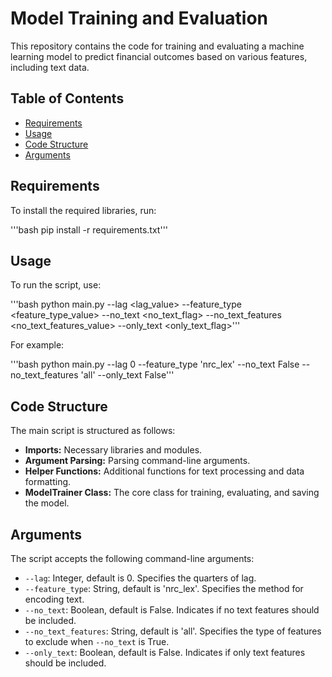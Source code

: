 # Model Training and Evaluation

This repository contains the code for training and evaluating a machine learning model to predict financial outcomes based on various features, including text data.

## Table of Contents
- [Requirements](#requirements)
- [Usage](#usage)
- [Code Structure](#code-structure)
- [Arguments](#arguments)

## Requirements

To install the required libraries, run:

'''bash
pip install -r requirements.txt'''

## Usage

To run the script, use:

'''bash
python main.py --lag <lag_value> --feature_type <feature_type_value> --no_text <no_text_flag> --no_text_features <no_text_features_value> --only_text <only_text_flag>'''

For example:

'''bash
python main.py --lag 0 --feature_type 'nrc_lex' --no_text False --no_text_features 'all' --only_text False'''

## Code Structure

The main script is structured as follows:

- **Imports:** Necessary libraries and modules.
- **Argument Parsing:** Parsing command-line arguments.
- **Helper Functions:** Additional functions for text processing and data formatting.
- **ModelTrainer Class:** The core class for training, evaluating, and saving the model.

## Arguments

The script accepts the following command-line arguments:

- `--lag`: Integer, default is 0. Specifies the quarters of lag.
- `--feature_type`: String, default is 'nrc_lex'. Specifies the method for encoding text.
- `--no_text`: Boolean, default is False. Indicates if no text features should be included.
- `--no_text_features`: String, default is 'all'. Specifies the type of features to exclude when `--no_text` is True.
- `--only_text`: Boolean, default is False. Indicates if only text features should be included.
